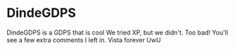 # DindeGDPS
DindeGDPS is a GDPS that is cool
We tried XP, but we didn't. Too bad!
You'll see a few extra comments I left in.
Vista forever UwU
